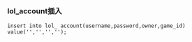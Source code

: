 ### lol_account插入
```
insert into lol_ account(username,password,owner,game_id) value('','','','');
```